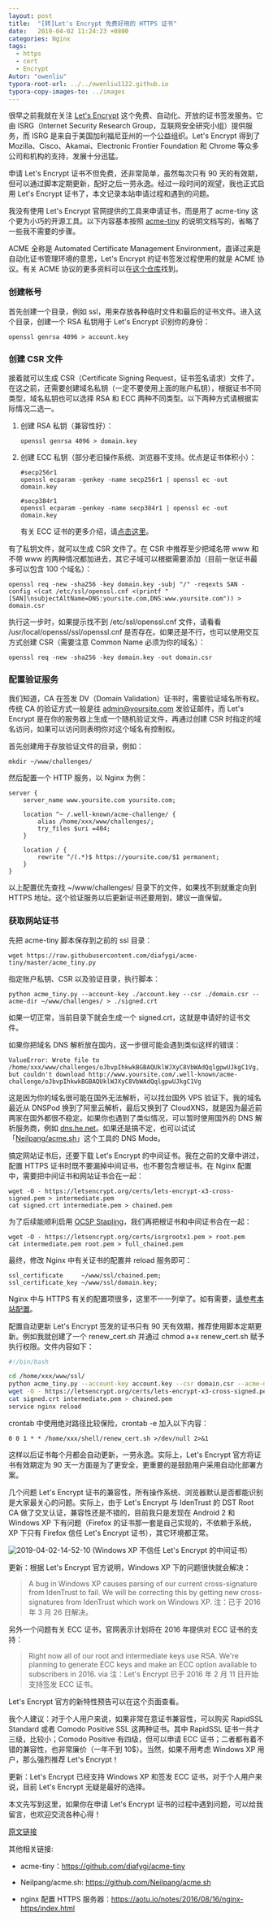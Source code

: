 ```yaml
---
layout: post
title:  "[转]Let's Encrypt 免费好用的 HTTPS 证书"
date:   2019-04-02 11:24:23 +0800
categories: Nginx
tags: 
  - https
  - cert
  - Encrypt
Autor: "owenliu"
typora-root-url: ../../owenliu1122.github.io
typora-copy-images-to: ../images
---
```


很早之前我就在关注 [Let's Encrypt](https://letsencrypt.org/) 这个免费、自动化、开放的证书签发服务。它由 ISRG（Internet Security Research Group，互联网安全研究小组）提供服务，而 ISRG 是来自于美国加利福尼亚州的一个公益组织。Let's Encrypt 得到了 Mozilla、Cisco、Akamai、Electronic Frontier Foundation 和 Chrome 等众多公司和机构的支持，发展十分迅猛。

申请 Let's Encrypt 证书不但免费，还非常简单，虽然每次只有 90 天的有效期，但可以通过脚本定期更新，配好之后一劳永逸。经过一段时间的观望，我也正式启用 Let's Encrypt 证书了，本文记录本站申请过程和遇到的问题。

我没有使用 Let's Encrypt 官网提供的工具来申请证书，而是用了 acme-tiny 这个更为小巧的开源工具。以下内容基本按照 [acme-tiny](https://github.com/diafygi/acme-tiny) 的说明文档写的，省略了一些我不需要的步骤。

ACME 全称是 Automated Certificate Management Environment，直译过来是自动化证书管理环境的意思，Let's Encrypt 的证书签发过程使用的就是 ACME 协议。有关 ACME 协议的更多资料可以在[这个仓库](https://github.com/ietf-wg-acme/acme/)找到。

### 创建帐号

首先创建一个目录，例如 ssl，用来存放各种临时文件和最后的证书文件。进入这个目录，创建一个 RSA 私钥用于 Let's Encrypt 识别你的身份：

``` shell
openssl genrsa 4096 > account.key
```

### 创建 CSR 文件

接着就可以生成 CSR（Certificate Signing Request，证书签名请求）文件了。在这之前，还需要创建域名私钥（一定不要使用上面的账户私钥），根据证书不同类型，域名私钥也可以选择 RSA 和 ECC 两种不同类型。以下两种方式请根据实际情况二选一。

1. 创建 RSA 私钥（兼容性好）：

    ``` shell
    openssl genrsa 4096 > domain.key
    ```

2. 创建 ECC 私钥（部分老旧操作系统、浏览器不支持。优点是证书体积小）：

    ``` shell
    #secp256r1
    openssl ecparam -genkey -name secp256r1 | openssl ec -out domain.key

    #secp384r1
    openssl ecparam -genkey -name secp384r1 | openssl ec -out domain.key
    ```

    有关 ECC 证书的更多介绍，请[点击这里](https://imququ.com/post/optimize-tls-handshake.html#toc-2-1)。

有了私钥文件，就可以生成 CSR 文件了。在 CSR 中推荐至少把域名带 www 和不带 www 的两种情况都加进去，其它子域可以根据需要添加（目前一张证书最多可以包含 100 个域名）：

``` shell
openssl req -new -sha256 -key domain.key -subj "/" -reqexts SAN -config <(cat /etc/ssl/openssl.cnf <(printf "[SAN]\nsubjectAltName=DNS:yoursite.com,DNS:www.yoursite.com")) > domain.csr
```

执行这一步时，如果提示找不到 /etc/ssl/openssl.cnf 文件，请看看 /usr/local/openssl/ssl/openssl.cnf 是否存在。如果还是不行，也可以使用交互方式创建 CSR（需要注意 Common Name 必须为你的域名）：

``` shell
openssl req -new -sha256 -key domain.key -out domain.csr
```

### 配置验证服务

我们知道，CA 在签发 DV（Domain Validation）证书时，需要验证域名所有权。传统 CA 的验证方式一般是往 admin@yoursite.com 发验证邮件，而 Let's Encrypt 是在你的服务器上生成一个随机验证文件，再通过创建 CSR 时指定的域名访问，如果可以访问则表明你对这个域名有控制权。

首先创建用于存放验证文件的目录，例如：

``` shell
mkdir ~/www/challenges/
```

然后配置一个 HTTP 服务，以 Nginx 为例：

``` nginx
server {
    server_name www.yoursite.com yoursite.com;

    location ^~ /.well-known/acme-challenge/ {
        alias /home/xxx/www/challenges/;
        try_files $uri =404;
    }

    location / {
        rewrite ^/(.*)$ https://yoursite.com/$1 permanent;
    }
}
```

以上配置优先查找 ~/www/challenges/ 目录下的文件，如果找不到就重定向到 HTTPS 地址。这个验证服务以后更新证书还要用到，建议一直保留。

### 获取网站证书

先把 acme-tiny 脚本保存到之前的 ssl 目录：

``` shell
wget https://raw.githubusercontent.com/diafygi/acme-tiny/master/acme_tiny.py
```

指定账户私钥、CSR 以及验证目录，执行脚本：

``` shell
python acme_tiny.py --account-key ./account.key --csr ./domain.csr --acme-dir ~/www/challenges/ > ./signed.crt
```

如果一切正常，当前目录下就会生成一个 signed.crt，这就是申请好的证书文件。

如果你把域名 DNS 解析放在国内，这一步很可能会遇到类似这样的错误：

``` shell
ValueError: Wrote file to /home/xxx/www/challenges/oJbvpIhkwkBGBAQUklWJXyC8VbWAdQqlgpwUJkgC1Vg, but couldn't download http://www.yoursite.com/.well-known/acme-challenge/oJbvpIhkwkBGBAQUklWJXyC8VbWAdQqlgpwUJkgC1Vg
```

这是因为你的域名很可能在国外无法解析，可以找台国外 VPS 验证下。我的域名最近从 DNSPod 换到了阿里云解析，最后又换到了 CloudXNS，就是因为最近前两家在国外都很不稳定。如果你也遇到了类似情况，可以暂时使用国外的 DNS 解析服务商，例如 [dns.he.net](https://dns.he.net/)。如果还是搞不定，也可以试试「[Neilpang/acme.sh](https://github.com/Neilpang/acme.sh)」这个工具的 DNS Mode。

搞定网站证书后，还要下载 Let's Encrypt 的中间证书。我在之前的文章中讲过，配置 HTTPS 证书时既不要漏掉中间证书，也不要包含根证书。在 Nginx 配置中，需要把中间证书和网站证书合在一起：

``` shell
wget -O - https://letsencrypt.org/certs/lets-encrypt-x3-cross-signed.pem > intermediate.pem
cat signed.crt intermediate.pem > chained.pem
```

为了后续能顺利启用 [OCSP Stapling](https://imququ.com/post/why-can-not-turn-on-ocsp-stapling.html#toc-2)，我们再把根证书和中间证书合在一起：

``` shell
wget -O - https://letsencrypt.org/certs/isrgrootx1.pem > root.pem
cat intermediate.pem root.pem > full_chained.pem
```

最终，修改 Nginx 中有关证书的配置并 reload 服务即可：

``` nginx
ssl_certificate     ~/www/ssl/chained.pem;
ssl_certificate_key ~/www/ssl/domain.key;
```

Nginx 中与 HTTPS 有关的配置项很多，这里不一一列举了。如有需要，[请参考本站配置](https://imququ.com/post/my-nginx-conf.html)。

配置自动更新
Let's Encrypt 签发的证书只有 90 天有效期，推荐使用脚本定期更新。例如我就创建了一个 renew_cert.sh 并通过 chmod a+x renew_cert.sh 赋予执行权限。文件内容如下：

``` bash
#!/bin/bash

cd /home/xxx/www/ssl/
python acme_tiny.py --account-key account.key --csr domain.csr --acme-dir /home/xxx/www/challenges/ > signed.crt || exit
wget -O - https://letsencrypt.org/certs/lets-encrypt-x3-cross-signed.pem > intermediate.pem
cat signed.crt intermediate.pem > chained.pem
service nginx reload
```

crontab 中使用绝对路径比较保险，crontab -e 加入以下内容：

``` shell
0 0 1 * * /home/xxx/shell/renew_cert.sh >/dev/null 2>&1
```

这样以后证书每个月都会自动更新，一劳永逸。实际上，Let's Encrypt 官方将证书有效期定为 90 天一方面是为了更安全，更重要的是鼓励用户采用自动化部署方案。

几个问题
Let's Encrypt 证书的兼容性，所有操作系统、浏览器默认是否都能识别是大家最关心的问题。实际上，由于 Let's Encrypt 与 IdenTrust 的 DST Root CA 做了交叉认证，兼容性还是不错的，目前我只是发现在 Android 2 和 Windows XP 下有问题（Firefox 的证书那一套是自己实现的，不依赖于系统，XP 下只有 Firefox 信任 Let's Encrypt 证书），其它环境都正常。

![2019-04-02-14-52-10](/images/2019-04-02-14-52-10.png)
(Windows XP 不信任 Let's Encrypt 的中间证书）

更新：根据 Let's Encrypt 官方说明，Windows XP 下的问题很快就会解决：

>A bug in Windows XP causes parsing of our current cross-signature from IdenTrust to fail. We will be correcting this by getting new cross-signatures from IdenTrust which work on Windows XP.
注：已于 2016 年 3 月 26 日解决。

另外一个问题有关 ECC 证书，官网表示计划将在 2016 年提供对 ECC 证书的支持：

>Right now all of our root and intermediate keys use RSA. We're planning to generate ECC keys and make an ECC option available to subscribers in 2016. via
注：Let's Encrypt 已于 2016 年 2 月 11 日开始支持签发 ECC 证书。

Let's Encrypt 官方的新特性预告可以在这个页面查看。

我个人建议：对于个人用户来说，如果非常在意证书兼容性，可以购买 RapidSSL Standard 或者 Comodo Positive SSL 这两种证书。其中 RapidSSL 证书一共才三级，比较小；Comodo Positive 有四级，但可以申请 ECC 证书；二者都有着不错的兼容性，也非常廉价（一年不到 10$）。当然，如果不用考虑 Windows XP 用户，那么强烈推荐 Let's Encrypt！

更新：Let's Encrypt 已经支持 Windows XP 和签发 ECC 证书，对于个人用户来说，目前 Let's Encrypt 无疑是最好的选择。

本文先写到这里，如果你在申请 Let's Encrypt 证书的过程中遇到问题，可以给我留言，也欢迎交流各种心得！

[原文链接](https://imququ.com/post/letsencrypt-certificate.html)

其他相关链接:

- acme-tiny：<https://github.com/diafygi/acme-tiny>

- Neilpang/acme.sh: <https://github.com/Neilpang/acme.sh>

- nginx 配置 HTTPS 服务器：<https://aotu.io/notes/2016/08/16/nginx-https/index.html>